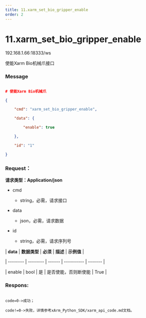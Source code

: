 ```yaml
---
title: 11.xarm_set_bio_gripper_enable
order: 2
---
```

# 11.xarm\_set\_bio\_gripper\_enable



192.168.1.66:18333/ws



使能Xarm Bio机械爪接口



### **Message**



```json

# 使能Xarm Bio机械爪

{

    "cmd": "xarm_set_bio_gripper_enable",

    "data": {

        "enable": true

    },

    "id": "1"

}

```







### Request：



**请求类型：Application/json**



* cmd

  * string，必需，请求接口

* data

  * json，必需，请求数据

* id

  * string，必需，请求序列号



| **data** | **数据类型** | **必须** | **描述**     | **示例值** |

| -------- | -------- | ------ | ---------- | ------- |

| enable   | bool     | 是      | 是否使能，否则断使能 | True    |







### Respons:



```

code=0->成功；

code!=0->失败，详情参考xArm_Python_SDK/xarm_api_code.md文档。

```
